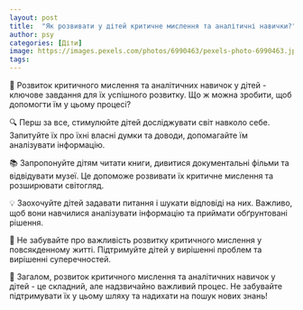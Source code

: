 ```yaml
---
layout: post
title:  "Як розвивати у дітей критичне мислення та аналітичні навички?"
author: psy
categories: [Діти]
image: https://images.pexels.com/photos/6990463/pexels-photo-6990463.jpeg?auto=compress&cs=tinysrgb&fit=crop&h=627&w=1200
tags: 
---
```


🌟 Розвиток критичного мислення та аналітичних навичок у дітей - ключове завдання для їх успішного розвитку. Що ж можна зробити, щоб допомогти їм у цьому процесі?

🔍 Перш за все, стимулюйте дітей досліджувати світ навколо себе. Запитуйте їх про їхні власні думки та доводи, допомагайте їм аналізувати інформацію.

📚 Запропонуйте дітям читати книги, дивитися документальні фільми та відвідувати музеї. Це допоможе розвивати їх критичне мислення та розширювати світогляд.

💡 Заохочуйте дітей задавати питання і шукати відповіді на них. Важливо, щоб вони навчилися аналізувати інформацію та приймати обґрунтовані рішення.

🌱 Не забувайте про важливість розвитку критичного мислення у повсякденному житті. Підтримуйте дітей у вирішенні проблем та вирішенні суперечностей.

🚀 Загалом, розвиток критичного мислення та аналітичних навичок у дітей - це складний, але надзвичайно важливий процес. Не забувайте підтримувати їх у цьому шляху та надихати на пошук нових знань!


